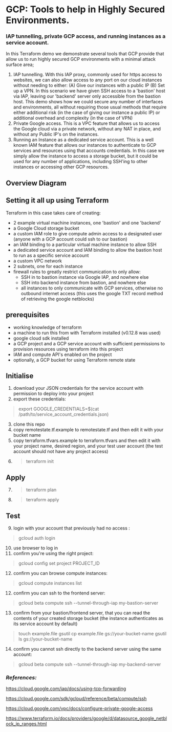 
# GCP: Tools to help in Highly Secured Environments.
### IAP tunnelling, private GCP access, and running instances as a service account.

In this Terraform demo we demonstrate several tools that GCP provide that allow us to run highly secured GCP environments with a minimal attack surface area;

1. IAP tunnelling. With this IAP proxy, commonly used for https access to websites, we can also allow access to any port on our cloud instances without needing to either:
    (A) Give our instances with a public IP
    (B) Set up a VPN.
    In this scenario we have given SSH access to a 'bastion' host via IAP, leaving our 'backend' server only accessible from the bastion host. This demo shows how we could secure any number of interfaces and environments, all without requiring those usual methods that require either additional risk (in the case of giving our instance a public IP) or additional overhead and complexity (in the case of VPN)
2. Private Google access. This is a VPC feature that allows us to access the Google cloud via a private network, without any NAT in place, and without any Public IP's on the instances.
3. Running an Instance as a dedicated service account. This is a well known IAM feature that allows our instances to authenticate to GCP services and resources using that accounts credentials. In this case we simply allow the instance to access a storage bucket, but it could be used for any number of applications, including SSH'ing to other instances or accessing other GCP resources.

## Overview Diagram



## Setting it all up using Terraform

Terraform in this case takes care of creating:
- 2 example virtual machine instances, one 'bastion' and one 'backend'
- a Google Cloud storage bucket
- a custom IAM role to give compute admin access to a designated user (anyone with a GCP account could ssh to our bastion)
- an IAM binding to a particular virtual machine instance to allow SSH
- a dedicated service account and IAM binding to allow the bastion host to run as a specific service account
- a custom VPC network
- 2 subnets, one for each instance
- firewall rules to greatly restrict communication to only allow:
    - SSH in to bastion instance via Google IAP, and nowhere else
    - SSH into backend instance from bastion, and nowhere else
    - all instances to only communicate with GCP services, otherwise no outbound internet access (this uses the google TXT record method of retrieving the google netblocks)

## prerequisites
- working knowledge of terraform
- a machine to run this from with Terraform installed (v0.12.8 was used)
- google cloud sdk installed
- a GCP project and a GCP service account with sufficient permissions to provision resources using terraform into this project
- IAM and compute API's enabled on the project
- optionally, a GCP bucket for using Terraform remote state

## Initialise
1. download your JSON credentials for the service account with permission to deploy into your project
2. export these credentials:
> export GOOGLE_CREDENTIALS=$(cat /path/to/service_account_credentials.json)
3. clone this repo
4. copy remotestate.tf.example to remotestate.tf and then edit it with your bucket name
5. copy terraform.tfvars.example to terraform.tfvars and then edit it with your project name, desired region, and your test user account (the test account should not have any project access)
6. > terraform init

## Apply

7. > terraform plan
8. > terraform apply

## Test

9. login with your account that previously had no access :
> gcloud auth login
10. use browser to log in
11. confirm you're using the right project:
> gcloud config set project PROJECT_ID
12. confirm you can browse compute instances:
> gcloud compute instances list
12. confirm you can ssh to the frontend server:
> gcloud beta compute ssh --tunnel-through-iap my-bastion-server
13. confirm from your bastion/frontend server, that you can read the contents of your created storage bucket (the instance authenticates as its service account by default)
> touch example.file
> gsutil cp example.file gs://your-bucket-name
> gsutil ls gs://your-bucket-name
14. confirm you cannot ssh directly to the backend server using the same account:
> gcloud beta compute ssh --tunnel-through-iap my-backend-server


### *References:*

https://cloud.google.com/iap/docs/using-tcp-forwarding

https://cloud.google.com/sdk/gcloud/reference/beta/compute/ssh

https://cloud.google.com/vpc/docs/configure-private-google-access

https://www.terraform.io/docs/providers/google/d/datasource_google_netblock_ip_ranges.html